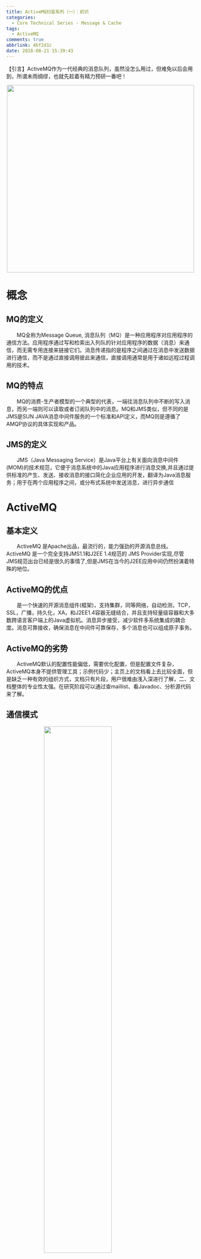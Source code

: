 ```yaml
---
title: ActiveMQ扫盲系列（一）：初识
categories:
  - Core Technical Series - Message & Cache
tags:
  - ActiveMQ
comments: true
abbrlink: 4bf2d1c
date: 2018-08-21 15:39:43
---
```

【引言】ActiveMQ作为一代经典的消息队列，虽然没怎么用过，但难免以后会用到，所谓未雨绸缪，也就先趁着有精力预研一番吧！
<div align=center><img src="/img/2018/2018-08-21-02.jpg" width="500"/></div>
<!-- more -->

# 概念

## MQ的定义
&emsp;&emsp;MQ全称为Message Queue, 消息队列（MQ）是一种应用程序对应用程序的通信方法。应用程序通过写和检索出入列队的针对应用程序的数据（消息）来通信，而无需专用连接来链接它们。消息传递指的是程序之间通过在消息中发送数据进行通信，而不是通过直接调用彼此来通信，直接调用通常是用于诸如远程过程调用的技术。

## MQ的特点
&emsp;&emsp;MQ的消费-生产者模型的一个典型的代表，一端往消息队列中不断的写入消息，而另一端则可以读取或者订阅队列中的消息。MQ和JMS类似，但不同的是JMS是SUN JAVA消息中间件服务的一个标准和API定义，而MQ则是遵循了AMQP协议的具体实现和产品。

## JMS的定义
&emsp;&emsp;JMS（Java Messaging Service）是Java平台上有关面向消息中间件(MOM)的技术规范，它便于消息系统中的Java应用程序进行消息交换,并且通过提供标准的产生、发送、接收消息的接口简化企业应用的开发，翻译为Java消息服务；用于在两个应用程序之间，或分布式系统中发送消息，进行异步通信

# ActiveMQ

## 基本定义
&emsp;&emsp;ActiveMQ 是Apache出品，最流行的，能力强劲的开源消息总线。ActiveMQ 是一个完全支持JMS1.1和J2EE 1.4规范的 JMS Provider实现,尽管JMS规范出台已经是很久的事情了,但是JMS在当今的J2EE应用中间仍然扮演着特殊的地位。

## ActiveMQ的优点
&emsp;&emsp;是一个快速的开源消息组件(框架)，支持集群，同等网络，自动检测，TCP，SSL，广播，持久化，XA，和J2EE1.4容器无缝结合，并且支持轻量级容器和大多数跨语言客户端上的Java虚拟机。消息异步接受，减少软件多系统集成的耦合度。消息可靠接收，确保消息在中间件可靠保存，多个消息也可以组成原子事务。

## ActiveMQ的劣势
&emsp;&emsp;ActiveMQ默认的配置性能偏低，需要优化配置，但是配置文件复杂，ActiveMQ本身不提供管理工具；示例代码少；主页上的文档看上去比较全面，但是缺乏一种有效的组织方式，文档只有片段，用户很难由浅入深进行了解，二、文档整体的专业性太强。在研究阶段可以通过查maillist、看Javadoc、分析源代码来了解。

## 通信模式
<img style="clear: both;display: block;margin:auto;" src="/img/2018/2018-08-21-06.jpg" width="60%">

### 点对点(queue)
- 一个消息只能被一个服务接收
- 消息一旦被消费，就会消失
- 如果没有被消费，就会一直等待，直到被消费
- 多个服务监听同一个消费空间，先到先得

### 发布/订阅(topic)
- 一个消息可以被多个服务接收
- 订阅一个主题的消费者，只能消费自它订阅之后发布的消息。
- 消费端如果在生产端发送消息之后启动，是接收不到消息的，除非生产端对消息进行了持久化(例如广播，只有当时听到的人能听到信息)
- 消息是被推送和拉取的(消息生产端和消费端)，而不是mq服务器去主动发送的（类似于kafka）

# 下载和安装

## 下载
&emsp;&emsp;最新版本：http://activemq.apache.org/activemq-5155-release.html

## 安装
&emsp;&emsp;So easy，开箱即用！解压完后，按照机器是32位还是64位自行选择启动bat脚本文件，双击运行就OK了，比如我的电脑安装后的启动脚本路径：
```
D:\ProgramsGreen\apache-activemq-5.15.5\bin\win64\activemq.bat
```

## 验证
&emsp;&emsp;启动脚本后就是哗哗哗一通CMD窗口刷屏的节奏，等到出现下面一堆日志时，就可以打开 http://127.0.0.1:8161/admin/ 进入web管理平台了（默认用户名密码admin/admin）：
```
jvm 1    |  INFO | ActiveMQ WebConsole available at http://0.0.0.0:8161/
jvm 1    |  INFO | ActiveMQ Jolokia REST API available at http://0.0.0.0:8161/api/jolokia/
jvm 1    |  INFO | Initializing Spring FrameworkServlet 'dispatcher'
jvm 1    |  INFO | No Spring WebApplicationInitializer types detected on classpath
jvm 1    |  INFO | jolokia-agent: Using policy access restrictor classpath:/jolokia-access.xml
```
<img style="clear: both;display: block;margin:auto;" src="/img/2018/2018-08-21-03.jpg" width="75%">